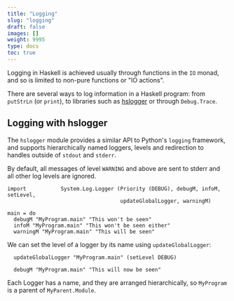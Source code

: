 ```yaml
---
title: "Logging"
slug: "logging"
draft: false
images: []
weight: 9995
type: docs
toc: true
---
```


Logging in Haskell is achieved usually through functions in the `IO` monad, and so is limited to non-pure functions or "IO actions".

There are several ways to log information in a Haskell program: from `putStrLn` (or `print`), to libraries such as [hslogger](https://hackage.haskell.org/package/hslogger) or through `Debug.Trace`.

## Logging with hslogger
The `hslogger` module provides a similar API to Python's `logging` framework, and supports hierarchically named loggers, levels and redirection to handles outside of `stdout` and `stderr`.

By default, all messages of level `WARNING` and above are sent to stderr and all other log levels are ignored.

```
import           System.Log.Logger (Priority (DEBUG), debugM, infoM, setLevel,
                                    updateGlobalLogger, warningM)

main = do
  debugM "MyProgram.main" "This won't be seen"
  infoM "MyProgram.main" "This won't be seen either"
  warningM "MyProgram.main" "This will be seen"
```

We can set the level of a logger by its name using `updateGlobalLogger`:

```
  updateGlobalLogger "MyProgram.main" (setLevel DEBUG)

  debugM "MyProgram.main" "This will now be seen"
```

Each Logger has a name, and they are arranged hierarchically, so `MyProgram` is a parent of `MyParent.Module`.
  

